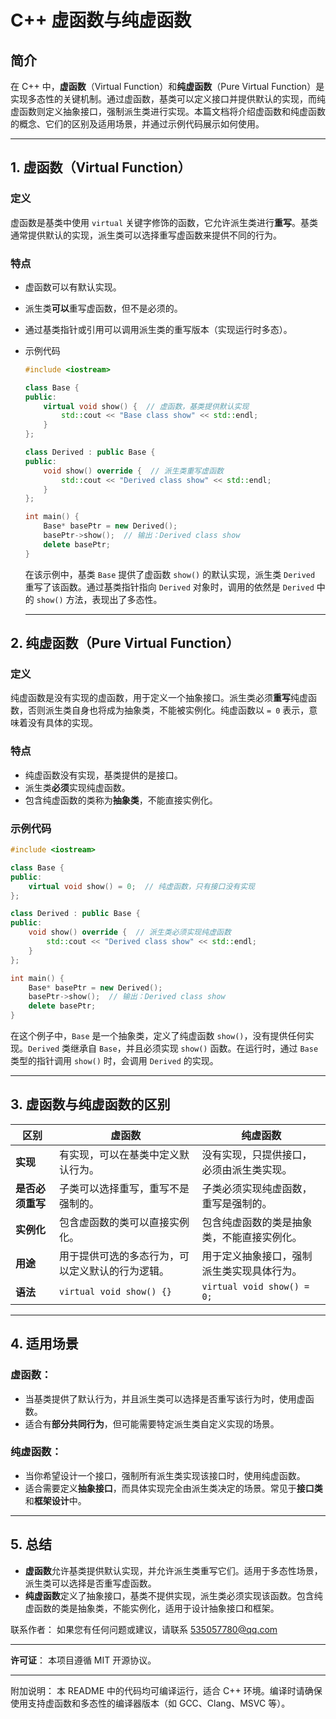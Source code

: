 # C++ 虚函数与纯虚函数

## 简介

在 C++ 中，**虚函数**（Virtual Function）和**纯虚函数**（Pure Virtual Function）是实现多态性的关键机制。通过虚函数，基类可以定义接口并提供默认的实现，而纯虚函数则定义抽象接口，强制派生类进行实现。本篇文档将介绍虚函数和纯虚函数的概念、它们的区别及适用场景，并通过示例代码展示如何使用。

------

## 1. 虚函数（Virtual Function）

### 定义

虚函数是基类中使用 `virtual` 关键字修饰的函数，它允许派生类进行**重写**。基类通常提供默认的实现，派生类可以选择重写虚函数来提供不同的行为。

### 特点

- 虚函数可以有默认实现。

- 派生类**可以**重写虚函数，但不是必须的。

- 通过基类指针或引用可以调用派生类的重写版本（实现运行时多态）。

- 示例代码

  ```C++
  #include <iostream>
  
  class Base {
  public:
      virtual void show() {  // 虚函数，基类提供默认实现
          std::cout << "Base class show" << std::endl;
      }
  };
  
  class Derived : public Base {
  public:
      void show() override {  // 派生类重写虚函数
          std::cout << "Derived class show" << std::endl;
      }
  };
  
  int main() {
      Base* basePtr = new Derived();
      basePtr->show();  // 输出：Derived class show
      delete basePtr;
  }
  ```

  在该示例中，基类 `Base` 提供了虚函数 `show()` 的默认实现，派生类 `Derived` 重写了该函数。通过基类指针指向 `Derived` 对象时，调用的依然是 `Derived` 中的 `show()` 方法，表现出了多态性。

  ------

## 2. 纯虚函数（Pure Virtual Function）

### 定义

纯虚函数是没有实现的虚函数，用于定义一个抽象接口。派生类必须**重写**纯虚函数，否则派生类自身也将成为抽象类，不能被实例化。纯虚函数以 `= 0` 表示，意味着没有具体的实现。

### 特点

- 纯虚函数没有实现，基类提供的是接口。
- 派生类**必须**实现纯虚函数。
- 包含纯虚函数的类称为**抽象类**，不能直接实例化。

### 示例代码

```C++
#include <iostream>

class Base {
public:
    virtual void show() = 0;  // 纯虚函数，只有接口没有实现
};

class Derived : public Base {
public:
    void show() override {  // 派生类必须实现纯虚函数
        std::cout << "Derived class show" << std::endl;
    }
};

int main() {
    Base* basePtr = new Derived();
    basePtr->show();  // 输出：Derived class show
    delete basePtr;
}
```

在这个例子中，`Base` 是一个抽象类，定义了纯虚函数 `show()`，没有提供任何实现。`Derived` 类继承自 `Base`，并且必须实现 `show()` 函数。在运行时，通过 `Base` 类型的指针调用 `show()` 时，会调用 `Derived` 的实现。

------

## 3. 虚函数与纯虚函数的区别

| **区别**         | **虚函数**                                       | **纯虚函数**                               |
| ---------------- | ------------------------------------------------ | ------------------------------------------ |
| **实现**         | 有实现，可以在基类中定义默认行为。               | 没有实现，只提供接口，必须由派生类实现。   |
| **是否必须重写** | 子类可以选择重写，重写不是强制的。               | 子类必须实现纯虚函数，重写是强制的。       |
| **实例化**       | 包含虚函数的类可以直接实例化。                   | 包含纯虚函数的类是抽象类，不能直接实例化。 |
| **用途**         | 用于提供可选的多态行为，可以定义默认的行为逻辑。 | 用于定义抽象接口，强制派生类实现具体行为。 |
| **语法**         | `virtual void show() {}`                         | `virtual void show() = 0;`                 |

------

## 4. 适用场景

### 虚函数：

- 当基类提供了默认行为，并且派生类可以选择是否重写该行为时，使用虚函数。
- 适合有**部分共同行为**，但可能需要特定派生类自定义实现的场景。

### 纯虚函数：

- 当你希望设计一个接口，强制所有派生类实现该接口时，使用纯虚函数。
- 适合需要定义**抽象接口**，而具体实现完全由派生类决定的场景。常见于**接口类**和**框架设计**中。

------

## 5. 总结

- **虚函数**允许基类提供默认实现，并允许派生类重写它们。适用于多态性场景，派生类可以选择是否重写虚函数。
- **纯虚函数**定义了抽象接口，基类不提供实现，派生类必须实现该函数。包含纯虚函数的类是抽象类，不能实例化，适用于设计抽象接口和框架。

联系作者： 如果您有任何问题或建议，请联系 535057780@qq.com

------

**许可证**： 本项目遵循 MIT 开源协议。

------

附加说明： 本 README 中的代码均可编译运行，适合 C++ 环境。编译时请确保使用支持虚函数和多态性的编译器版本（如 GCC、Clang、MSVC 等）。